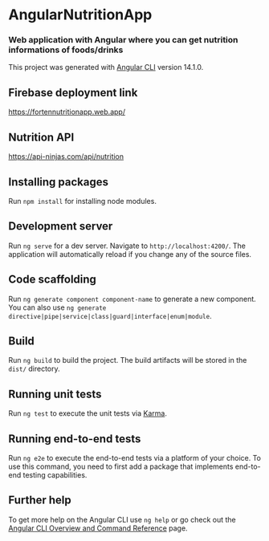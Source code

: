 # AngularNutritionApp

### Web application with Angular where you can get nutrition informations of foods/drinks
This project was generated with [Angular CLI](https://github.com/angular/angular-cli) version 14.1.0.

## Firebase deployment link

https://fortennutritionapp.web.app/

## Nutrition API

https://api-ninjas.com/api/nutrition

## Installing packages

Run `npm install` for installing node modules.

## Development server

Run `ng serve` for a dev server. Navigate to `http://localhost:4200/`. The application will automatically reload if you change any of the source files.

## Code scaffolding

Run `ng generate component component-name` to generate a new component. You can also use `ng generate directive|pipe|service|class|guard|interface|enum|module`.

## Build

Run `ng build` to build the project. The build artifacts will be stored in the `dist/` directory.

## Running unit tests

Run `ng test` to execute the unit tests via [Karma](https://karma-runner.github.io).

## Running end-to-end tests

Run `ng e2e` to execute the end-to-end tests via a platform of your choice. To use this command, you need to first add a package that implements end-to-end testing capabilities.

## Further help

To get more help on the Angular CLI use `ng help` or go check out the [Angular CLI Overview and Command Reference](https://angular.io/cli) page.
